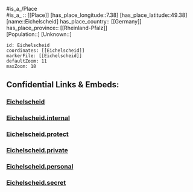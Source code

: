 ﻿---
location: [49.38,7.38] 
mapzoom: [7,12] 
mapmarker: city 
type: City
tags:
- geo/City


SpocWebEntityId: 29995
isDeleted: false
confidential: public

---
#is_a_/Place  
#is_a_ :: [[Place]] 
[has_place_longitude::7.38] 
[has_place_latitude::49.38] 
[name::Eichelscheid] 
has_place_country:: [[Germany]]  
has_place_province:: [[Rheinland-Pfalz]]  
[Population::] 
[Unknown::] 


```leaflet
id: Eichelscheid
coordinates: [[Eichelscheid]] 
markerFile: [[Eichelscheid]] 
defaultZoom: 11 
maxZoom: 18
```


## Confidential Links & Embeds: 

### [Eichelscheid](/_public/Earth/Continent/Europe/Europe~Central/Germany/Germany~West/Rheinland-Pfalz/counties~RP/Kusel/cities~Kusel/Waldmohr/City/Eichelscheid.md) 

### [Eichelscheid.internal](/_internal/Earth/Continent/Europe/Europe~Central/Germany/Germany~West/Rheinland-Pfalz/counties~RP/Kusel/cities~Kusel/Waldmohr/City/Eichelscheid.internal.md) 

### [Eichelscheid.protect](/_protect/Earth/Continent/Europe/Europe~Central/Germany/Germany~West/Rheinland-Pfalz/counties~RP/Kusel/cities~Kusel/Waldmohr/City/Eichelscheid.protect.md) 

### [Eichelscheid.private](/_private/Earth/Continent/Europe/Europe~Central/Germany/Germany~West/Rheinland-Pfalz/counties~RP/Kusel/cities~Kusel/Waldmohr/City/Eichelscheid.private.md) 

### [Eichelscheid.personal](/_personal/Earth/Continent/Europe/Europe~Central/Germany/Germany~West/Rheinland-Pfalz/counties~RP/Kusel/cities~Kusel/Waldmohr/City/Eichelscheid.personal.md) 

### [Eichelscheid.secret](/_secret/Earth/Continent/Europe/Europe~Central/Germany/Germany~West/Rheinland-Pfalz/counties~RP/Kusel/cities~Kusel/Waldmohr/City/Eichelscheid.secret.md) 
